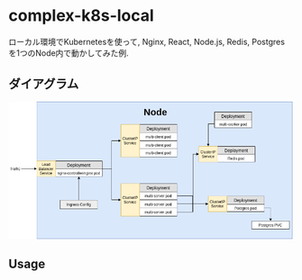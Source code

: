 # complex-k8s-local
ローカル環境でKubernetesを使って, Nginx, React, Node.js, Redis, Postgresを1つのNode内で動かしてみた例.

## ダイアグラム
![ダイアグラム](https://github.com/solareenlo/complex-k8s-local/blob/master/images/complex-k8s-diagram.png)

## Usage

